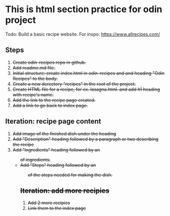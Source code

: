 # This is html section practice for odin project
 Todo: Build a basic recipe website. For inspo: https://www.allrecipes.com/
## Steps
1. ~~Create odin-recipes repo in github.~~
2. ~~Add readme.md file.~~
3. ~~Initial structure: create index.html in odin-recipes and and heading "Odin Recipes" to the body.~~
4. ~~Create a new derectory "recipes" in the root of the project.~~
5. ~~Create HTML file for a recipe, for ex. lasagna.html. and add h1 heading with recipe's name.~~
6. ~~Add the link to the recipe page created.~~
7. ~~Add a link to go back to index page.~~

## Iteration: recipe page content
1. ~~Add image of the finished dish under the heading~~
2. ~~Add "Description" heading followed by a paragraph or two describing the recipe~~
3. ~~Add "Ingredients" heading followed by an <ul> of ingredients.~~
4. ~~Add "Steps" heading followed by an <ol> of the steps needed for making the dish.~~

## Iteration: add more recipies
1. ~~Add 2 more recipies~~
2. ~~Link them to the index page~~
